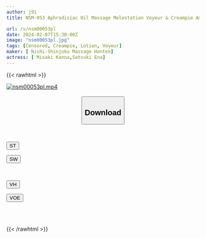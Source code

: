 ```yaml
---
author: j91
title: NSM-053 Aphrodisiac Oil Massage Molestation Voyeur & Creampie Amateur Girl Vol.53 A Woman Who Was Unknowingly Smeared With Massage Oil Containing A Super Strong Aphrodisiac During The Treatment Is Surprised By How Hot Her Body Is And Wants A Cock. Although She Is Embarrassed By Herself And Is Embarrassed By The Dripping Pussy Juice, She Wants To Have Raw Sex And Creampie!

url: /v/nsm00053pl
date: 2024-02-07T15:30:00Z
image: "nsm00053pl.jpg"
tags: [Censored, Creampie, Lotion, Voyeur]
maker: [ Nishi-Shinjuku Massage Honten]
actress: [ Misaki Kanna,Satsuki Ena]
---
```



{{< rawhtml >}}

<div class="video" data-videoid="GX0emb9oALt16oV">
    <a href="javascript:;">
        <img src="/v/nsm00053pl/nsm00053pl.jpg" width="WIDTH" height="HEIGHT" alt="nsm00053pl.mp4" loading="lazy">
    </a>
</div>

<script type="text/javascript" src="https://j91.asia/asset/on-demand-st.js"></script>

<br>
  <link rel="stylesheet" href="https://j91.asia/asset/bs5.css">
  
  <center>
  <button class="btn btn-primary" type="button" data-bs-toggle="collapse" data-bs-target=".multi-collapse" aria-expanded="false" aria-controls="multiCollapseExample1 multiCollapseExample2"><h2>Download</h2></button></center>
</p>
<div class="row">
  <div class="col">
    <div class="collapse multi-collapse" id="multiCollapseExample1">
      <div class="card card-body">
	      	      <br>
<div class="buttons">  
<p><a href="https://streamtape.to/v/GX0emb9oALt16oV" target="_blank"><button class="btn-hover color-3"><i class="fa fa-download"></i> ST</button></a></p>
<p><a href="https://cdnwish.com/6bvky0bm3tor" target="_blank"><button class="btn-hover color-2"><i class="fa fa-download"></i> SW</button></a></p></div>
    </div>
  </div>
</div>
  <div class="col">
    <div class="collapse multi-collapse" id="multiCollapseExample2">
      <div class="card card-body">
	      <br>
<div class="buttons">
<p><a href="https://vidhidepro.com/f/3u3zbnk2b0k1" target="_blank"><button class="btn-hover color-9"><i class="fa fa-download"></i> VH</button></a></p>
<p><a href="https://voe.sx/b6oyck4snzum"><button class="btn-hover color-8"><i class="fa fa-download"></i> VOE</button></a></p></div>
<br><br>
      </div>
    </div>
  </div>
</div>

{{< /rawhtml >}}